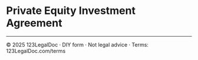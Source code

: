 # Private Equity Investment Agreement

---

© 2025 123LegalDoc · DIY form · Not legal advice · Terms: 123LegalDoc.com/terms
